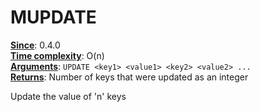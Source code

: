 # MUPDATE
<ins>**Since**</ins>: 0.4.0  
<ins>**Time complexity**</ins>: O(n)  
<ins>**Arguments**</ins>: `UPDATE <key1> <value1> <key2> <value2> ...`  
<ins>**Returns**</ins>: Number of keys that were updated as an integer  

Update the value of 'n' keys
